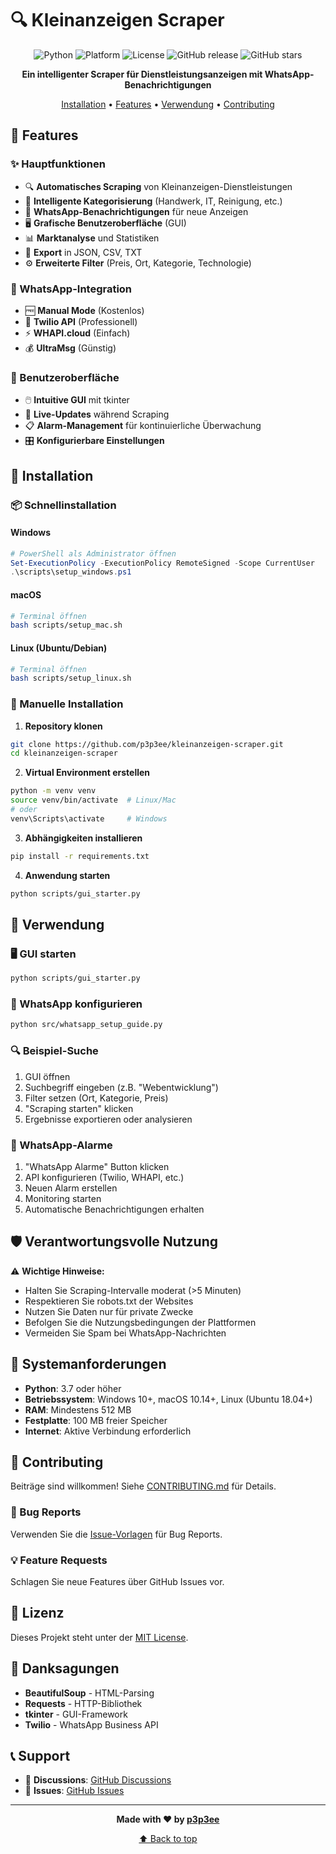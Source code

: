 # 🔍 Kleinanzeigen Scraper

<div align="center">

![Python](https://img.shields.io/badge/python-v3.7+-blue.svg)
![Platform](https://img.shields.io/badge/platform-windows%20%7C%20macos%20%7C%20linux-lightgrey)
![License](https://img.shields.io/badge/license-MIT-green)
![GitHub release](https://img.shields.io/github/release/p3p3ee/kleinanzeigen-scraper.svg)
![GitHub stars](https://img.shields.io/github/stars/p3p3ee/kleinanzeigen-scraper.svg)

**Ein intelligenter Scraper für Dienstleistungsanzeigen mit WhatsApp-Benachrichtigungen**

[Installation](#installation) • [Features](#features) • [Verwendung](#verwendung) • [Contributing](#contributing)

</div>

## 🚀 Features

### ✨ Hauptfunktionen
- 🔍 **Automatisches Scraping** von Kleinanzeigen-Dienstleistungen
- 🎯 **Intelligente Kategorisierung** (Handwerk, IT, Reinigung, etc.)
- 📱 **WhatsApp-Benachrichtigungen** für neue Anzeigen
- 🖥️ **Grafische Benutzeroberfläche** (GUI)
- 📊 **Marktanalyse** und Statistiken
- 💾 **Export** in JSON, CSV, TXT
- ⚙️ **Erweiterte Filter** (Preis, Ort, Kategorie, Technologie)

### 📱 WhatsApp-Integration
- 🆓 **Manual Mode** (Kostenlos)
- 💼 **Twilio API** (Professionell)
- ⚡ **WHAPI.cloud** (Einfach)
- 💰 **UltraMsg** (Günstig)

### 🎨 Benutzeroberfläche
- 🖱️ **Intuitive GUI** mit tkinter
- 🔄 **Live-Updates** während Scraping
- 📋 **Alarm-Management** für kontinuierliche Überwachung
- 🎛️ **Konfigurierbare Einstellungen**

## 🚀 Installation

### 📦 Schnellinstallation

#### Windows
```powershell
# PowerShell als Administrator öffnen
Set-ExecutionPolicy -ExecutionPolicy RemoteSigned -Scope CurrentUser
.\scripts\setup_windows.ps1
```

#### macOS
```bash
# Terminal öffnen
bash scripts/setup_mac.sh
```

#### Linux (Ubuntu/Debian)
```bash
# Terminal öffnen
bash scripts/setup_linux.sh
```

### 🔧 Manuelle Installation

1. **Repository klonen**
```bash
git clone https://github.com/p3p3ee/kleinanzeigen-scraper.git
cd kleinanzeigen-scraper
```

2. **Virtual Environment erstellen**
```bash
python -m venv venv
source venv/bin/activate  # Linux/Mac
# oder
venv\Scripts\activate     # Windows
```

3. **Abhängigkeiten installieren**
```bash
pip install -r requirements.txt
```

4. **Anwendung starten**
```bash
python scripts/gui_starter.py
```

## 🎯 Verwendung

### 🖥️ GUI starten
```bash
python scripts/gui_starter.py
```

### 📱 WhatsApp konfigurieren
```bash
python src/whatsapp_setup_guide.py
```

### 🔍 Beispiel-Suche
1. GUI öffnen
2. Suchbegriff eingeben (z.B. "Webentwicklung")
3. Filter setzen (Ort, Kategorie, Preis)
4. "Scraping starten" klicken
5. Ergebnisse exportieren oder analysieren

### 🔔 WhatsApp-Alarme
1. "WhatsApp Alarme" Button klicken
2. API konfigurieren (Twilio, WHAPI, etc.)
3. Neuen Alarm erstellen
4. Monitoring starten
5. Automatische Benachrichtigungen erhalten

## 🛡️ Verantwortungsvolle Nutzung

⚠️ **Wichtige Hinweise:**
- Halten Sie Scraping-Intervalle moderat (>5 Minuten)
- Respektieren Sie robots.txt der Websites
- Nutzen Sie Daten nur für private Zwecke
- Befolgen Sie die Nutzungsbedingungen der Plattformen
- Vermeiden Sie Spam bei WhatsApp-Nachrichten

## 🔧 Systemanforderungen

- **Python**: 3.7 oder höher
- **Betriebssystem**: Windows 10+, macOS 10.14+, Linux (Ubuntu 18.04+)
- **RAM**: Mindestens 512 MB
- **Festplatte**: 100 MB freier Speicher
- **Internet**: Aktive Verbindung erforderlich

## 🤝 Contributing

Beiträge sind willkommen! Siehe [CONTRIBUTING.md](CONTRIBUTING.md) für Details.

### 🐛 Bug Reports
Verwenden Sie die [Issue-Vorlagen](.github/ISSUE_TEMPLATE/) für Bug Reports.

### 💡 Feature Requests
Schlagen Sie neue Features über GitHub Issues vor.

## 📄 Lizenz

Dieses Projekt steht unter der [MIT License](LICENSE).

## 🙏 Danksagungen

- **BeautifulSoup** - HTML-Parsing
- **Requests** - HTTP-Bibliothek
- **tkinter** - GUI-Framework
- **Twilio** - WhatsApp Business API

## 📞 Support

- 💬 **Discussions**: [GitHub Discussions](https://github.com/p3p3ee/kleinanzeigen-scraper/discussions)
- 🐛 **Issues**: [GitHub Issues](https://github.com/p3p3ee/kleinanzeigen-scraper/issues)

---

<div align="center">

**Made with ❤️ by [p3p3ee](https://github.com/p3p3ee)**

[⬆ Back to top](#-kleinanzeigen-scraper)

</div>